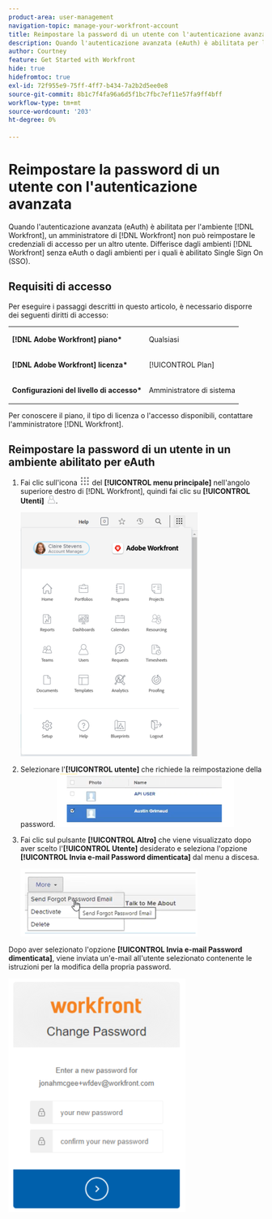 ```yaml
---
product-area: user-management
navigation-topic: manage-your-workfront-account
title: Reimpostare la password di un utente con l'autenticazione avanzata
description: Quando l'autenticazione avanzata (eAuth) è abilitata per l'ambiente  [!DNL Workfront] , un amministratore  [!DNL Workfront]  non può reimpostare le credenziali di accesso per un altro utente. Differisce dagli ambienti  [!DNL Workfront]  senza eAuth o dagli ambienti per i quali è abilitato Single Sign On (SSO).
author: Courtney
feature: Get Started with Workfront
hide: true
hidefromtoc: true
exl-id: 72f955e9-75ff-4ff7-b434-7a2b2d5ee0e8
source-git-commit: 8b1c7f4fa96a6d5f1bc7fbc7ef11e57fa9ff4bff
workflow-type: tm+mt
source-wordcount: '203'
ht-degree: 0%

---
```


# Reimpostare la password di un utente con l&#39;autenticazione avanzata

<!--This article has been hidden by request-->

Quando l&#39;autenticazione avanzata (eAuth) è abilitata per l&#39;ambiente [!DNL Workfront], un amministratore di [!DNL Workfront] non può reimpostare le credenziali di accesso per un altro utente. Differisce dagli ambienti [!DNL Workfront] senza eAuth o dagli ambienti per i quali è abilitato Single Sign On (SSO).

## Requisiti di accesso

Per eseguire i passaggi descritti in questo articolo, è necessario disporre dei seguenti diritti di accesso:

<table style="table-layout:auto"> 
 <col> 
 <col> 
 <tbody> 
  <tr> 
   <td role="rowheader"><strong>[!DNL Adobe Workfront] piano*</strong></td> 
   <td> <p> Qualsiasi</p> </td> 
  </tr> 
  <tr> 
   <td role="rowheader"><strong>[!DNL Adobe Workfront] licenza*</strong></td> 
   <td> <p>[!UICONTROL Plan]</p> </td> 
  </tr> 
  <tr> 
   <td role="rowheader"><strong>Configurazioni del livello di accesso*</strong></td> 
   <td> <p>Amministratore di sistema </p> </td> 
  </tr> 
 </tbody> 
</table>

Per conoscere il piano, il tipo di licenza o l&#39;accesso disponibili, contattare l&#39;amministratore [!DNL Workfront].

## Reimpostare la password di un utente in un ambiente abilitato per eAuth

1. Fai clic sull&#39;icona ![](assets/main-menu-icon.png) del **[!UICONTROL menu principale]** nell&#39;angolo superiore destro di [!DNL Workfront], quindi fai clic su **[!UICONTROL Utenti]** ![](assets/users-icon-in-main-menu.png).

   ![](assets/main-menu-options-350x481.png)

1. Selezionare l&#39;**[!UICONTROL utente]** che richiede la reimpostazione della password.
   ![](assets/100520classicnweselectuser-350x105.png)

1. Fai clic sul pulsante **[!UICONTROL Altro]** che viene visualizzato dopo aver scelto l&#39;**[!UICONTROL Utente]** desiderato e seleziona l&#39;opzione **[!UICONTROL Invia e-mail Password dimenticata]** dal menu a discesa.

   ![](assets/100520classicnwesendemail-350x134.png)

Dopo aver selezionato l&#39;opzione **[!UICONTROL Invia e-mail Password dimenticata]**, viene inviata un&#39;e-mail all&#39;utente selezionato contenente le istruzioni per la modifica della propria password.

![](assets/pwresetemail-resized-350x461.png)
